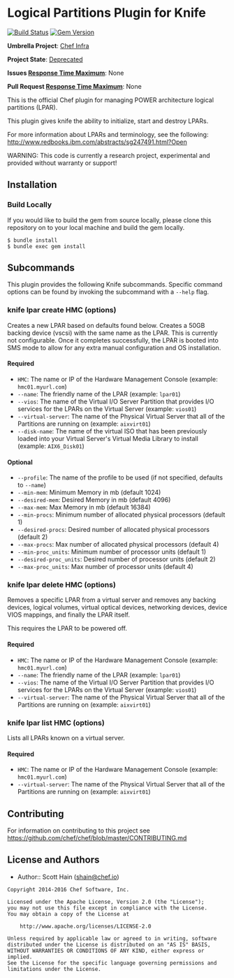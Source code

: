 # Logical Partitions Plugin for Knife

[![Build Status](https://travis-ci.org/chef/knife-lpar.svg?branch=master)](https://travis-ci.org/chef/knife-lpar)
[![Gem Version](https://badge.fury.io/rb/knife-lpar.svg)](https://badge.fury.io/rb/knife-lpar)

**Umbrella Project**: [Chef Infra](https://github.com/chef/chef-oss-practices/blob/master/projects/chef-infra.md)

**Project State**: [Deprecated](https://github.com/chef/chef-oss-practices/blob/master/repo-management/repo-states.md#deprecated)

**Issues [Response Time Maximum](https://github.com/chef/chef-oss-practices/blob/master/repo-management/repo-states.md)**: None

**Pull Request [Response Time Maximum](https://github.com/chef/chef-oss-practices/blob/master/repo-management/repo-states.md)**: None

This is the official Chef plugin for managing POWER architecture logical partitions (LPAR).

This plugin gives knife the ability to initialize, start and destroy LPARs.

For more information about LPARs and terminology, see the following: <http://www.redbooks.ibm.com/abstracts/sg247491.html?Open>

WARNING: This code is currently a research project, experimental and provided without warranty or support!

## Installation

### Build Locally

If you would like to build the gem from source locally, please clone this repository on to your local machine and build the gem locally.

```
$ bundle install
$ bundle exec gem install
```

## Subcommands

This plugin provides the following Knife subcommands. Specific command options can be found by invoking the subcommand with a `--help` flag.

### knife lpar create HMC (options)

Creates a new LPAR based on defaults found below. Creates a 50GB backing device (vscsi) with the same name as the LPAR. This is currently not configurable. Once it completes successfully, the LPAR is booted into SMS mode to allow for any extra manual configuration and OS installation.

#### Required

- `HMC`: The name or IP of the Hardware Management Console (example: `hmc01.myurl.com`)
- `--name`: The friendly name of the LPAR (example: `lpar01`)
- `--vios`: The name of the Virtual I/O Server Partition that provides I/O services for the LPARs on the Virtual Server (example: `vios01`)
- `--virtual-server`: The name of the Physical Virtual Server that all of the Partitions are running on (example: `aixvirt01`)
- `--disk-name`: The name of the virtual ISO that has been previously loaded into your Virtual Server's Virtual Media Library to install (example: `AIX6_Disk01`)

#### Optional

- `--profile`: The name of the profile to be used (if not specified, defaults to `--name`)
- `--min-mem`: Minimum Memory in mb (default 1024)
- `--desired-mem`: Desired Memory in mb (default 4096)
- `--max-mem`: Max Memory in mb (default 16384)
- `--min-procs`: Minimum number of allocated physical processors (default 1)
- `--desired-procs`: Desired number of allocated physical processors (default 2)
- `--max-procs`: Max number of allocated physical processors (default 4)
- `--min-proc_units`: Minimum number of processor units (default 1)
- `--desired-proc_units`: Desired number of processor units (default 2)
- `--max-proc_units`: Max number of processor units (default 4)

### knife lpar delete HMC (options)

Removes a specific LPAR from a virtual server and removes any backing devices, logical volumes, virtual optical devices, networking devices, device VIOS mappings, and finally the LPAR itself.

This requires the LPAR to be powered off.

#### Required

- `HMC`: The name or IP of the Hardware Management Console (example: `hmc01.myurl.com`)
- `--name`: The friendly name of the LPAR (example: `lpar01`)
- `--vios`: The name of the Virtual I/O Server Partition that provides I/O services for the LPARs on the Virtual Server (example: `vios01`)
- `--virtual-server`: The name of the Physical Virtual Server that all of the Partitions are running on (example: `aixvirt01`)

### knife lpar list HMC (options)

Lists all LPARs known on a virtual server.

#### Required

- `HMC`: The name or IP of the Hardware Management Console (example: `hmc01.myurl.com`)
- `--virtual-server`: The name of the Physical Virtual Server that all of the Partitions are running on (example: `aixvirt01`)

## Contributing

For information on contributing to this project see <https://github.com/chef/chef/blob/master/CONTRIBUTING.md>

## License and Authors

- Author:: Scott Hain ([shain@chef.io](mailto:shain@chef.io))

```text
Copyright 2014-2016 Chef Software, Inc.

Licensed under the Apache License, Version 2.0 (the "License");
you may not use this file except in compliance with the License.
You may obtain a copy of the License at

    http://www.apache.org/licenses/LICENSE-2.0

Unless required by applicable law or agreed to in writing, software
distributed under the License is distributed on an "AS IS" BASIS,
WITHOUT WARRANTIES OR CONDITIONS OF ANY KIND, either express or implied.
See the License for the specific language governing permissions and
limitations under the License.
```

